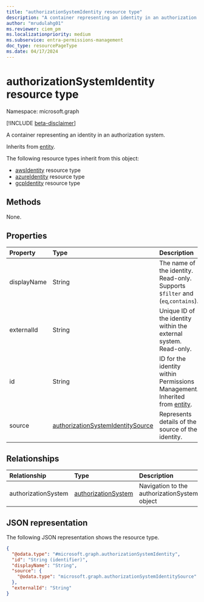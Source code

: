 ```yaml
---
title: "authorizationSystemIdentity resource type"
description: "A container representing an identity in an authorization system."
author: "mrudulahg01"
ms.reviewer: ciem_pm
ms.localizationpriority: medium
ms.subservice: entra-permissions-management
doc_type: resourcePageType
ms.date: 04/17/2024
---
```


# authorizationSystemIdentity resource type

Namespace: microsoft.graph

[!INCLUDE [beta-disclaimer](../../includes/beta-disclaimer.md)]

A container representing an identity in an authorization system.

Inherits from [entity](../resources/entity.md).

The following resource types inherit from this object:

- [awsIdentity](../resources/awsidentity.md) resource type
- [azureIdentity](../resources/azureidentity.md) resource type
- [gcpIdentity](../resources/gcpidentity.md) resource type

## Methods
None.

## Properties
|Property|Type|Description|
|:---|:---|:---|
|displayName|String|The name of the identity. Read-only. Supports `$filter` and (`eq`,`contains`).|
|externalId|String|Unique ID of the identity within the external system. Read-only.|
|id|String|ID for the identity within Permissions Management. Inherited from [entity](../resources/entity.md).|
|source|[authorizationSystemIdentitySource](../resources/authorizationsystemidentitysource.md)| Represents details of the source of the identity.|

## Relationships
|Relationship|Type|Description|
|:---|:---|:---|
|authorizationSystem|[authorizationSystem](../resources/authorizationsystem.md)|Navigation to the authorizationSystem object|

## JSON representation
The following JSON representation shows the resource type.
<!-- {
  "blockType": "resource",
  "keyProperty": "id",
  "@odata.type": "microsoft.graph.authorizationSystemIdentity",
  "baseType": "microsoft.graph.entity",
  "openType": false
}
-->
``` json
{
  "@odata.type": "#microsoft.graph.authorizationSystemIdentity",
  "id": "String (identifier)",
  "displayName": "String",
  "source": {
    "@odata.type": "microsoft.graph.authorizationSystemIdentitySource"
  },
  "externalId": "String"
}
```

